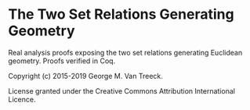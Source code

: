 # The Two Set Relations Generating Geometry

Real analysis proofs exposing the two set relations generating Euclidean geometry. Proofs verified in Coq.

Copyright (c) 2015-2019 George M. Van Treeck.

License granted under the Creative Commons Attribution International Licence.
